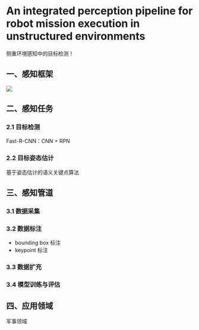 # An integrated perception pipeline for robot mission execution in unstructured environments



侧重环境感知中的目标检测！

## 一、感知框架

![](https://dlonng.oss-cn-shenzhen.aliyuncs.com/blog/cmu_perception_pipeline.png)

## 二、感知任务

### 2.1 目标检测

Fast-R-CNN：CNN + RPN

### 2.2 目标姿态估计

基于姿态估计的语义关键点算法

## 三、感知管道

### 3.1 数据采集

### 3.2 数据标注

- bounding box 标注
- keypoint 标注

### 3.3 数据扩充

### 3.4 模型训练与评估

## 四、应用领域

军事领域